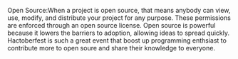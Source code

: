 Open Source:When a project is open source, that means anybody can view, use, modify, and distribute your project for any purpose. These permissions are enforced through an open source license. 
Open source is powerful because it lowers the barriers to adoption, allowing ideas to spread quickly.
Hactoberfest is such a great event that boost up programming enthsiast to contribute more to open soure and share their knowledge to everyone.

